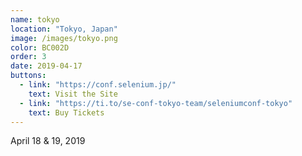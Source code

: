 ```yaml
---
name: tokyo
location: "Tokyo, Japan"
image: /images/tokyo.png
color: BC002D
order: 3
date: 2019-04-17
buttons:
  - link: "https://conf.selenium.jp/"
    text: Visit the Site
  - link: "https://ti.to/se-conf-tokyo-team/seleniumconf-tokyo"
    text: Buy Tickets
---
```


April 18 & 19, 2019
